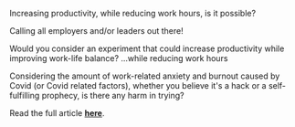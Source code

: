 Increasing productivity, while reducing work  hours, is it possible?


Calling all employers and/or leaders out there!

Would you consider an experiment that could increase productivity while improving work-life balance? ...while reducing work hours

Considering the amount of work-related anxiety and burnout caused by Covid (or Covid related factors), whether you believe it's a hack or a self-fulfilling prophecy, is there any harm in trying?

Read the full article <a href="https://www-inverse-com.cdn.ampproject.org/c/s/www.inverse.com/mind-body/iceland-four-day-work-week/amp"><strong>here</strong></a>.
